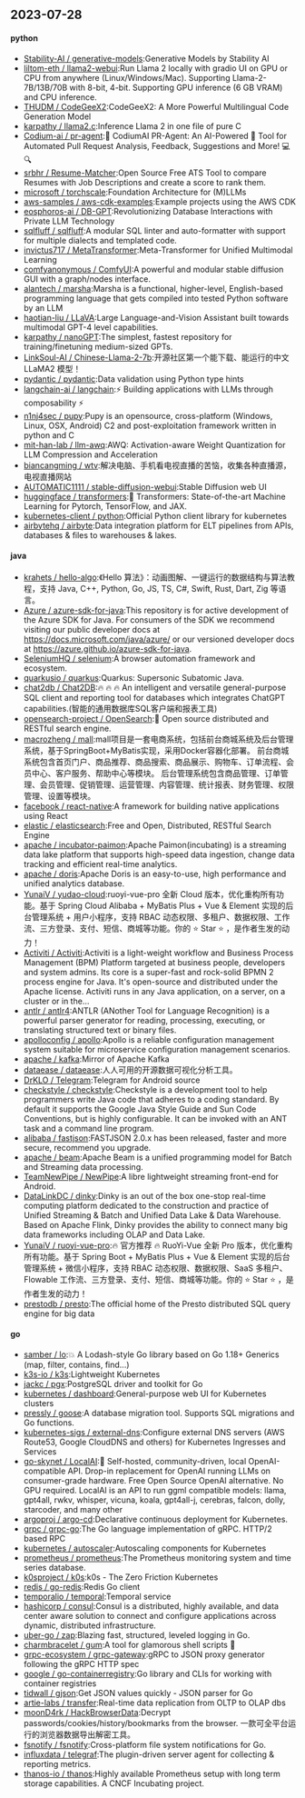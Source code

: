 ## 2023-07-28

#### python
* [Stability-AI / generative-models](https://github.com/Stability-AI/generative-models):Generative Models by Stability AI
* [liltom-eth / llama2-webui](https://github.com/liltom-eth/llama2-webui):Run Llama 2 locally with gradio UI on GPU or CPU from anywhere (Linux/Windows/Mac). Supporting Llama-2-7B/13B/70B with 8-bit, 4-bit. Supporting GPU inference (6 GB VRAM) and CPU inference.
* [THUDM / CodeGeeX2](https://github.com/THUDM/CodeGeeX2):CodeGeeX2: A More Powerful Multilingual Code Generation Model
* [karpathy / llama2.c](https://github.com/karpathy/llama2.c):Inference Llama 2 in one file of pure C
* [Codium-ai / pr-agent](https://github.com/Codium-ai/pr-agent):🚀
CodiumAI PR-Agent: An AI-Powered
🤖
Tool for Automated Pull Request Analysis, Feedback, Suggestions and More!
💻
🔍
* [srbhr / Resume-Matcher](https://github.com/srbhr/Resume-Matcher):Open Source Free ATS Tool to compare Resumes with Job Descriptions and create a score to rank them.
* [microsoft / torchscale](https://github.com/microsoft/torchscale):Foundation Architecture for (M)LLMs
* [aws-samples / aws-cdk-examples](https://github.com/aws-samples/aws-cdk-examples):Example projects using the AWS CDK
* [eosphoros-ai / DB-GPT](https://github.com/eosphoros-ai/DB-GPT):Revolutionizing Database Interactions with Private LLM Technology
* [sqlfluff / sqlfluff](https://github.com/sqlfluff/sqlfluff):A modular SQL linter and auto-formatter with support for multiple dialects and templated code.
* [invictus717 / MetaTransformer](https://github.com/invictus717/MetaTransformer):Meta-Transformer for Unified Multimodal Learning
* [comfyanonymous / ComfyUI](https://github.com/comfyanonymous/ComfyUI):A powerful and modular stable diffusion GUI with a graph/nodes interface.
* [alantech / marsha](https://github.com/alantech/marsha):Marsha is a functional, higher-level, English-based programming language that gets compiled into tested Python software by an LLM
* [haotian-liu / LLaVA](https://github.com/haotian-liu/LLaVA):Large Language-and-Vision Assistant built towards multimodal GPT-4 level capabilities.
* [karpathy / nanoGPT](https://github.com/karpathy/nanoGPT):The simplest, fastest repository for training/finetuning medium-sized GPTs.
* [LinkSoul-AI / Chinese-Llama-2-7b](https://github.com/LinkSoul-AI/Chinese-Llama-2-7b):开源社区第一个能下载、能运行的中文 LLaMA2 模型！
* [pydantic / pydantic](https://github.com/pydantic/pydantic):Data validation using Python type hints
* [langchain-ai / langchain](https://github.com/langchain-ai/langchain):⚡
Building applications with LLMs through composability
⚡
* [n1nj4sec / pupy](https://github.com/n1nj4sec/pupy):Pupy is an opensource, cross-platform (Windows, Linux, OSX, Android) C2 and post-exploitation framework written in python and C
* [mit-han-lab / llm-awq](https://github.com/mit-han-lab/llm-awq):AWQ: Activation-aware Weight Quantization for LLM Compression and Acceleration
* [biancangming / wtv](https://github.com/biancangming/wtv):解决电脑、手机看电视直播的苦恼，收集各种直播源，电视直播网站
* [AUTOMATIC1111 / stable-diffusion-webui](https://github.com/AUTOMATIC1111/stable-diffusion-webui):Stable Diffusion web UI
* [huggingface / transformers](https://github.com/huggingface/transformers):🤗
Transformers: State-of-the-art Machine Learning for Pytorch, TensorFlow, and JAX.
* [kubernetes-client / python](https://github.com/kubernetes-client/python):Official Python client library for kubernetes
* [airbytehq / airbyte](https://github.com/airbytehq/airbyte):Data integration platform for ELT pipelines from APIs, databases & files to warehouses & lakes.

#### java
* [krahets / hello-algo](https://github.com/krahets/hello-algo):《Hello 算法》：动画图解、一键运行的数据结构与算法教程，支持 Java, C++, Python, Go, JS, TS, C#, Swift, Rust, Dart, Zig 等语言。
* [Azure / azure-sdk-for-java](https://github.com/Azure/azure-sdk-for-java):This repository is for active development of the Azure SDK for Java. For consumers of the SDK we recommend visiting our public developer docs at https://docs.microsoft.com/java/azure/ or our versioned developer docs at https://azure.github.io/azure-sdk-for-java.
* [SeleniumHQ / selenium](https://github.com/SeleniumHQ/selenium):A browser automation framework and ecosystem.
* [quarkusio / quarkus](https://github.com/quarkusio/quarkus):Quarkus: Supersonic Subatomic Java.
* [chat2db / Chat2DB](https://github.com/chat2db/Chat2DB):🔥
🔥
🔥
An intelligent and versatile general-purpose SQL client and reporting tool for databases which integrates ChatGPT capabilities.(智能的通用数据库SQL客户端和报表工具)
* [opensearch-project / OpenSearch](https://github.com/opensearch-project/OpenSearch):🔎
Open source distributed and RESTful search engine.
* [macrozheng / mall](https://github.com/macrozheng/mall):mall项目是一套电商系统，包括前台商城系统及后台管理系统，基于SpringBoot+MyBatis实现，采用Docker容器化部署。 前台商城系统包含首页门户、商品推荐、商品搜索、商品展示、购物车、订单流程、会员中心、客户服务、帮助中心等模块。 后台管理系统包含商品管理、订单管理、会员管理、促销管理、运营管理、内容管理、统计报表、财务管理、权限管理、设置等模块。
* [facebook / react-native](https://github.com/facebook/react-native):A framework for building native applications using React
* [elastic / elasticsearch](https://github.com/elastic/elasticsearch):Free and Open, Distributed, RESTful Search Engine
* [apache / incubator-paimon](https://github.com/apache/incubator-paimon):Apache Paimon(incubating) is a streaming data lake platform that supports high-speed data ingestion, change data tracking and efficient real-time analytics.
* [apache / doris](https://github.com/apache/doris):Apache Doris is an easy-to-use, high performance and unified analytics database.
* [YunaiV / yudao-cloud](https://github.com/YunaiV/yudao-cloud):ruoyi-vue-pro 全新 Cloud 版本，优化重构所有功能。基于 Spring Cloud Alibaba + MyBatis Plus + Vue & Element 实现的后台管理系统 + 用户小程序，支持 RBAC 动态权限、多租户、数据权限、工作流、三方登录、支付、短信、商城等功能。你的
⭐️
Star
⭐️
，是作者生发的动力！
* [Activiti / Activiti](https://github.com/Activiti/Activiti):Activiti is a light-weight workflow and Business Process Management (BPM) Platform targeted at business people, developers and system admins. Its core is a super-fast and rock-solid BPMN 2 process engine for Java. It's open-source and distributed under the Apache license. Activiti runs in any Java application, on a server, on a cluster or in the…
* [antlr / antlr4](https://github.com/antlr/antlr4):ANTLR (ANother Tool for Language Recognition) is a powerful parser generator for reading, processing, executing, or translating structured text or binary files.
* [apolloconfig / apollo](https://github.com/apolloconfig/apollo):Apollo is a reliable configuration management system suitable for microservice configuration management scenarios.
* [apache / kafka](https://github.com/apache/kafka):Mirror of Apache Kafka
* [dataease / dataease](https://github.com/dataease/dataease):人人可用的开源数据可视化分析工具。
* [DrKLO / Telegram](https://github.com/DrKLO/Telegram):Telegram for Android source
* [checkstyle / checkstyle](https://github.com/checkstyle/checkstyle):Checkstyle is a development tool to help programmers write Java code that adheres to a coding standard. By default it supports the Google Java Style Guide and Sun Code Conventions, but is highly configurable. It can be invoked with an ANT task and a command line program.
* [alibaba / fastjson](https://github.com/alibaba/fastjson):FASTJSON 2.0.x has been released, faster and more secure, recommend you upgrade.
* [apache / beam](https://github.com/apache/beam):Apache Beam is a unified programming model for Batch and Streaming data processing.
* [TeamNewPipe / NewPipe](https://github.com/TeamNewPipe/NewPipe):A libre lightweight streaming front-end for Android.
* [DataLinkDC / dinky](https://github.com/DataLinkDC/dinky):Dinky is an out of the box one-stop real-time computing platform dedicated to the construction and practice of Unified Streaming & Batch and Unified Data Lake & Data Warehouse. Based on Apache Flink, Dinky provides the ability to connect many big data frameworks including OLAP and Data Lake.
* [YunaiV / ruoyi-vue-pro](https://github.com/YunaiV/ruoyi-vue-pro):🔥
官方推荐
🔥
RuoYi-Vue 全新 Pro 版本，优化重构所有功能。基于 Spring Boot + MyBatis Plus + Vue & Element 实现的后台管理系统 + 微信小程序，支持 RBAC 动态权限、数据权限、SaaS 多租户、Flowable 工作流、三方登录、支付、短信、商城等功能。你的
⭐️
Star
⭐️
，是作者生发的动力！
* [prestodb / presto](https://github.com/prestodb/presto):The official home of the Presto distributed SQL query engine for big data

#### go
* [samber / lo](https://github.com/samber/lo):💥
A Lodash-style Go library based on Go 1.18+ Generics (map, filter, contains, find...)
* [k3s-io / k3s](https://github.com/k3s-io/k3s):Lightweight Kubernetes
* [jackc / pgx](https://github.com/jackc/pgx):PostgreSQL driver and toolkit for Go
* [kubernetes / dashboard](https://github.com/kubernetes/dashboard):General-purpose web UI for Kubernetes clusters
* [pressly / goose](https://github.com/pressly/goose):A database migration tool. Supports SQL migrations and Go functions.
* [kubernetes-sigs / external-dns](https://github.com/kubernetes-sigs/external-dns):Configure external DNS servers (AWS Route53, Google CloudDNS and others) for Kubernetes Ingresses and Services
* [go-skynet / LocalAI](https://github.com/go-skynet/LocalAI):🤖
Self-hosted, community-driven, local OpenAI-compatible API. Drop-in replacement for OpenAI running LLMs on consumer-grade hardware. Free Open Source OpenAI alternative. No GPU required. LocalAI is an API to run ggml compatible models: llama, gpt4all, rwkv, whisper, vicuna, koala, gpt4all-j, cerebras, falcon, dolly, starcoder, and many other
* [argoproj / argo-cd](https://github.com/argoproj/argo-cd):Declarative continuous deployment for Kubernetes.
* [grpc / grpc-go](https://github.com/grpc/grpc-go):The Go language implementation of gRPC. HTTP/2 based RPC
* [kubernetes / autoscaler](https://github.com/kubernetes/autoscaler):Autoscaling components for Kubernetes
* [prometheus / prometheus](https://github.com/prometheus/prometheus):The Prometheus monitoring system and time series database.
* [k0sproject / k0s](https://github.com/k0sproject/k0s):k0s - The Zero Friction Kubernetes
* [redis / go-redis](https://github.com/redis/go-redis):Redis Go client
* [temporalio / temporal](https://github.com/temporalio/temporal):Temporal service
* [hashicorp / consul](https://github.com/hashicorp/consul):Consul is a distributed, highly available, and data center aware solution to connect and configure applications across dynamic, distributed infrastructure.
* [uber-go / zap](https://github.com/uber-go/zap):Blazing fast, structured, leveled logging in Go.
* [charmbracelet / gum](https://github.com/charmbracelet/gum):A tool for glamorous shell scripts
🎀
* [grpc-ecosystem / grpc-gateway](https://github.com/grpc-ecosystem/grpc-gateway):gRPC to JSON proxy generator following the gRPC HTTP spec
* [google / go-containerregistry](https://github.com/google/go-containerregistry):Go library and CLIs for working with container registries
* [tidwall / gjson](https://github.com/tidwall/gjson):Get JSON values quickly - JSON parser for Go
* [artie-labs / transfer](https://github.com/artie-labs/transfer):Real-time data replication from OLTP to OLAP dbs
* [moonD4rk / HackBrowserData](https://github.com/moonD4rk/HackBrowserData):Decrypt passwords/cookies/history/bookmarks from the browser. 一款可全平台运行的浏览器数据导出解密工具。
* [fsnotify / fsnotify](https://github.com/fsnotify/fsnotify):Cross-platform file system notifications for Go.
* [influxdata / telegraf](https://github.com/influxdata/telegraf):The plugin-driven server agent for collecting & reporting metrics.
* [thanos-io / thanos](https://github.com/thanos-io/thanos):Highly available Prometheus setup with long term storage capabilities. A CNCF Incubating project.
